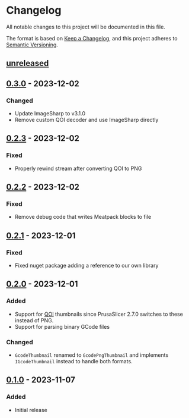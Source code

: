 # Changelog

All notable changes to this project will be documented in this file.

The format is based on [Keep a Changelog](https://keepachangelog.com/en/1.0.0/),
and this project adheres to [Semantic Versioning](https://semver.org/spec/v2.0.0.html).

## [unreleased]

## [0.3.0] - 2023-12-02

### Changed

- Update ImageSharp to v3.1.0
- Remove custom QOI decoder and use ImageSharp directly

## [0.2.3] - 2023-12-02

### Fixed

- Properly rewind stream after converting QOI to PNG

## [0.2.2] - 2023-12-02

### Fixed

- Remove debug code that writes Meatpack blocks to file

## [0.2.1] - 2023-12-01

### Fixed

- Fixed nuget package adding a reference to our own library

## [0.2.0] - 2023-12-01

### Added

- Support for [QOI] thumbnails since PrusaSlicer 2.7.0 switches to these instead of PNG.
- Support for parsing binary GCode files

### Changed

- `GcodeThumbnail` renamed to `GcodePngThumbnail` and implements `IGcodeThumbnail` instead to handle both formats.

## [0.1.0] - 2023-11-07

### Added

- Initial release

[unreleased]: https://github.com/PerfectlyNormal/SliceyDicey/compare/v0.3.0...HEAD
[0.3.0]: https://github.com/PerfectlyNormal/SliceyDicey/compare/v0.2.3...v0.3.0
[0.2.3]: https://github.com/PerfectlyNormal/SliceyDicey/compare/v0.2.2...v0.2.3
[0.2.2]: https://github.com/PerfectlyNormal/SliceyDicey/compare/v0.2.1...v0.2.2
[0.2.1]: https://github.com/PerfectlyNormal/SliceyDicey/compare/v0.2.0...v0.2.1
[0.2.0]: https://github.com/PerfectlyNormal/SliceyDicey/compare/v0.1.0...v0.2.0
[0.1.0]: https://github.com/PerfectlyNormal/SliceyDicey/tree/release/v0.1.0

[QOI]: https://qoiformat.org/
